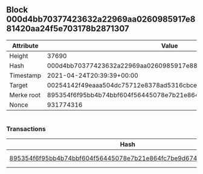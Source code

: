 ## Block 000d4bb70377423632a22969aa0260985917e881420aa24f5e703178b2871307

Attribute | Value
--- | ---
Height | 37690
Hash | 000d4bb70377423632a22969aa0260985917e881420aa24f5e703178b2871307
Timestamp | 2021-04-24T20:39:39+00:00
Target | 00254142f49eaaa504dc75712e8378ad5316cbcead634704b3734b6271167cc4
Merke root | 895354f6f95bb4b74bbf604f56445078e7b21e864fc7be9d674de7d5db876ae5
Nonce | 931774316

```

```

### Transactions

Hash | Amount
--- | ---
[895354f6f95bb4b74bbf604f56445078e7b21e864fc7be9d674de7d5db876ae5](895354f6f95bb4b74bbf604f56445078e7b21e864fc7be9d674de7d5db876ae5.md) | 10.00000000 SKEPTI 
